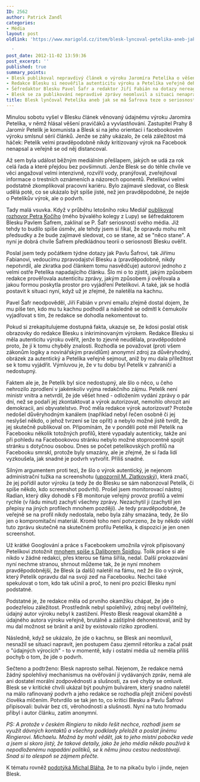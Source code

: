 ```yaml
---
ID: 2562
author: Patrick Zandl
categories:
- Média
layout: post
oldlink: 'https://www.marigold.cz/item/blesk-lyncoval-petelika-aneb-jak-se-ma-safrova-teze-o-seriosnosti-blesku

  '
post_date: 2012-11-02 13:59:36
post_excerpt: ''
published: true
summary_points:
- Blesk publikoval nepravdivý článek o výroku Jaromíra Petelíka o věšení pravičáků.
- Redakce Blesku si neověřila autenticitu výroku a Petelíka veřejně dehonestovala.
- Šéfredaktor Blesku Pavel Šafr a redaktor Jiří Fabián na dotazy nereagovali.
- Blesk se za publikování nepravdivé zprávy neomluvil a situaci nenapravil.
title: Blesk lynčoval Petelíka aneb jak se má Šafrova teze o seriosnosti Blesku
---
```


<p> Minulou sobotu vyšel v Blesku článek věnovaný údajnému výroku Jaromíra Petelíka, v němž hlásal věšení pravičáků a vyvlastňování. Zastupitel Prahy 8 Jaromír Petelík je komunista a Blesk si na jeho orientaci i facebookovém výroku smlsnul sérií článků. Jenže se záhy ukázalo, že celá záležitost má háček: Petelík velmi pravděpodobně nikdy kritizovaný výrok na Facebook nenapsal a veřejně se od něj distancoval.</p>


<p>Až sem byla událost běžným mediálním přešlapem, jakých se udá za rok celá řada a které přejdou bez povšimnutí. Jenže Blesk se do téhle chvíle ve věci angažoval velmi intenzivně, rozvířil vody, pranýřoval, zveřejňoval informace o trestních oznámeních a názorech oponentů. Petelíkovi velmi podstatně zkomplikoval pracovní kariéru. Bylo zajímavé sledovat, co Blesk udělá poté, co se ukázalo být spíše jisté, než jen pravděpodobné, že nejde o Petelíkův výrok, ale o podvrh. </p>


<p>Tady malá vsuvka. Když v průběhu letošního roku Mediář <a href="http://www.mediar.cz/sef-blesku-pavel-safr-bartosova-se-lidem-omrzela-dnes-je-vetsi-celebritou-david-rath/" target="_self" title="">publikoval rozhovor Petra Kočího</a> (mého bývalého kolegy z Lupy) se šéfredaktorem Blesku Pavlem Šafrem, zaklínal se P. Šafr seriosností svého média. Již tehdy to budilo spíše úsměv, ale tehdy jsem si říkal, že opravdu mohu mít předsudky a že bude zajímavé sledovat, co se stane, až se "něco stane". A nyní je dobrá chvíle Šafrem předkládnou teorii o seriosnosti Blesku ověřit. </p>


<p>Poslal jsem tedy počátkem týdne dotazy jak Pavlu Šafrovi, tak Jiřímu Fabianovi, vedoucímu zpravodajství Blesku a (pravděpodobně, nikdy nepotvrdil, ale zkratka pod článkem tomu nasvědčuje) autorovi jednoho z velmi ostře Petelíka napadajícího článku. Šlo mi o to zjistit, jakým způsobem redakce prověřovala autenticitu zprávy, jakým způsobem ji ověřovala a jakou formou poskytla prostor pro vyjádření Petelíkovi. A také, jak se hodlá postavit k situaci nyní, když už je zřejmé, že naletěla na kachnu. </p>


<p>Pavel Šafr neodpověděl, Jiří Fabián v první emailu zřejmě dostal dojem, že mu píše ten, kdo mu tu kachnu podhodil a následně se odmítl k čemukoliv vyjadřovat s tím, že redakce se dohodla nekomentovat to. </p>


<p>Pokud si zrekapitulujeme dostupná fakta, ukazuje se, že kdosi poslal otisk obrazovky do redakce Blesku s inkriminovaným výrokem. Redakce Blesku si měla autenticitu výroku ověřit, jenže to zjevně neudělala, pravděpodobně proto, že jí k tomu chyběly znalosti. Rozhodla se považovat (proti všem zákonům logiky a novinářským pravidlům) anonymní zdroj za důvěryhodný, obrázek za autentický a Petelíka veřejně sejmout, aniž by mu dala příležitost se k tomu vyjádřit. Výmluvou je, že v tu dobu byl Petelík v zahraničí a nedostupný. </p>


<p>Faktem ale je, že Petelík byl sice nedostupný, ale šlo o něco, u čeho nehrozilo zprodlení v jakémkoliv vyjma redakčního zájmu. Petelík není ministr vnitra a netvrdil, že jde věšet hned - odložením vydání zprávy o pár dní, než se podaří jej zkontaktovat a výrok autorizovat, nemohlo ohrozit ani demokracii, ani obyvatelstvo. Proč měla redakce výrok autorizovat? Protože nedošel důvěryhodným kanálem (například nebyl řečen osobně či jej neslyšel někdo, o jehož tvrzení se lze opřít) a nebylo možné jistě tvrdit, že jej skutečně publikoval on. Připomínám, že v pondělí poté měl Petelík na Facebooku několik totožných profilů, které vypadaly autenticky, takže ani při pohledu na Facebookovou stránku nebylo možné stoprocentně spojit stránku s dotyčnou osobou. Dnes se počet petelíkovských profilů na Facebooku smrskl, protože byly smazány, ale je zřejmé, že si řada lidí vyzkoušela, jak snadné je podvrh vytvořit. Příliš snadné. </p>


<p>Silným argumentem proti tezi, že šlo o výrok autentický, je nejenom administrační tužka na screenshotu (<a href="http://www.mediar.cz/jak-dlouho-trva-zmanipulovat-media-necelych-pet-minut/" target="_self" title="">upozornil M. Zlatkovský</a>), která značí, že jej pořídil autor výroku (a tedy že do Blesku se sám nabonzoval Petelík, či spíše někdo, kdo screenshot podvrhl). Prošel jsem monitorovací nástroj Radian, který díky dohodě s FB monitoruje veřejný provoz profilů a velmi rychle (v řádu minut) zachytí všechny zprávy. Nezachytil ji (zachytil jen přepisy na jiných profilech mnohem později). Je tedy pravděpodobné, že veřejně se na profil nikdy nedostala, nebo byla záhy smazána, tedy, že šlo jen o kompromitační materiál. Kromě toho není potvrzeno, že by někdo viděl tuto zprávu skutečně na skutečném profilu Petelíka, k dispozici je jen onen screenshot.  </p>


<p>Už krátké Googlování a práce s Facebookem umožnila výrok připisovaný Petelíkovi ztotožnit <a href="http://makovsky.blog.idnes.cz/c/298511/Kdo-je-lidska-zruda-Lance-Dukematcher.html">mnohem spíše s Daliborem Špidlou</a>. Tolik práce si ale nikdo v žádné redakci, přes kterou se fáma šířila, nedal. Další prokazování nyní nechme stranou, shrnout můžeme tak, že je nyní mnohem pravděpodobnější, že Blesk (a další) naletěl na fámu, než že šlo o výrok, který Petelík opravdu dal na svoji zeď na Facebooku. Nechci také spekulovat o tom, kdo tak učinil a proč, to není pro pozici Blesku nyní podstatné. </p>


<p>Podstatné je, že redakce měla od prvního okamžiku chápat, že jde o podezřelou záležitost. Prostředník nebyl spolehlivý, zdroj nebyl ověřitelný, údajný autor výroku nebyl k zastižení. Přesto Blesk reagoval okamžitě a údajného autora výroku veřejně, brutálně a záštiplně dehonestoval, aniž by mu dal možnost se bránit a aniž by existovalo riziko zprodlení. </p>


<p>Následně, když se ukázalo, že jde o kachnu, se Blesk ani neomluvil, nesnažil se situaci napravit, jen postupem času zjemnil rétoriku a začal psát o "údajných výrocích" - to v momentě, kdy i ostatní média už neměla příliš pochyb o tom, že jde o podvrh. </p>


<p>Sečteno a podtrženo: Blesk naprosto selhal. Nejenom, že redakce nemá žádný spolehlivý mechanismus na ověřování jí vydávaných zpráv, nemá ale ani dostatel morální zodpovědnosti a slušnosti, za své chyby se omluvit. Blesk se v kritické chvíli ukázal být pouhým bulvárem, který snadno naletěl na málo rafinovaný podvrh a jeho redakce se rozhodla přejít zničení pověsti člověka mlčením. Potvrdilo se tak jen to, co kritici Blesku a Pavlu Šafrovi připisovali: bulvár bez cti, věrohodnosti a slušnosti. Nyní na tuto hromadu přibyl i autor článku, zatím anonymní. </p>


<p><em> PS: A protože v českém Ringieru to nikdo řešit nechce, rozhodl jsem se využít dávných kontaktů a všechny podklady přeložit a poslat jinému Ringierovi. Michaelu. Možná by mohl vědět, jak to jeho místní pobočka vede a jsem si skoro jistý, že takové detaily, jako že jeho média někdo používá k nepodloženému napadání politiků, se k němu jinou cestou nedostávají. Snad si to alespoň se zájmem přečte. </em></p>


<p>K tématu rovněž <a href="http://michalblaha.cz/2012/11/kde-jsou-seriozni-noviny-a-sefredaktorove/">podotýká Michal Bláha</a>, že to na pikaču bylo i jinde, nejen Blesk. </p>